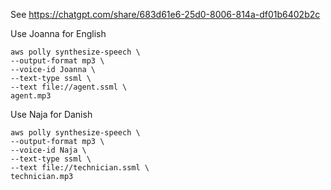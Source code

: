 See https://chatgpt.com/share/683d61e6-25d0-8006-814a-df01b6402b2c

Use Joanna for English

```
aws polly synthesize-speech \
--output-format mp3 \
--voice-id Joanna \
--text-type ssml \
--text file://agent.ssml \
agent.mp3
```

Use Naja for Danish

```
aws polly synthesize-speech \
--output-format mp3 \
--voice-id Naja \
--text-type ssml \
--text file://technician.ssml \
technician.mp3
```